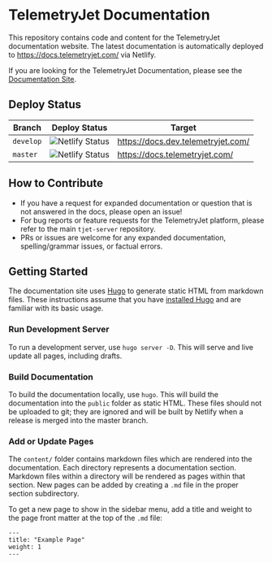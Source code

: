 # TelemetryJet Documentation

This repository contains code and content for the TelemetryJet documentation website. The latest documentation is automatically deployed to https://docs.telemetryjet.com/ via Netlify. 

If you are looking for the TelemetryJet Documentation, please see the [Documentation Site](https://docs.telemetryjet.com/).

## Deploy Status

|Branch|Deploy Status|Target|
|------|-------------|------|
|`develop`|![Netlify Status](https://api.netlify.com/api/v1/badges/a63b2138-c1ff-4dd6-a46c-a0b880eabf29/deploy-status)|https://docs.dev.telemetryjet.com/|
|`master`|![Netlify Status](https://api.netlify.com/api/v1/badges/892ce996-8989-42d4-8773-22784354e48a/deploy-status)|https://docs.telemetryjet.com/|

## How to Contribute

- If you have a request for expanded documentation or question that is not answered in the docs, please open an issue!
- For bug reports or feature requests for the TelemetryJet platform, please refer to the main `tjet-server` repository.
- PRs or issues are welcome for any expanded documentation, spelling/grammar issues, or factual errors.

## Getting Started

The documentation site uses [Hugo](https://gohugo.io/) to generate static HTML from markdown files. These instructions assume that you have [installed Hugo](https://gohugo.io/getting-started/quick-start/) and are familiar with its basic usage.

### Run Development Server
To run a development server, use `hugo server -D`. This will serve and live update all pages, including drafts.

### Build Documentation
To build the documentation locally, use `hugo`. This will build the documentation into the `public` folder as static HTML. These files should not be uploaded to git; they are ignored and will be built by Netlify when a release is merged into the master branch. 

### Add or Update Pages
The `content/` folder contains markdown files which are rendered into the documentation. Each directory represents a documentation section. Markdown files within a directory will be rendered as pages within that section. New pages can be added by creating a `.md` file in the proper section subdirectory.

To get a new page to show in the sidebar menu, add a title and weight to the page front matter at the top of the `.md` file:

```
---
title: "Example Page"
weight: 1
---
```